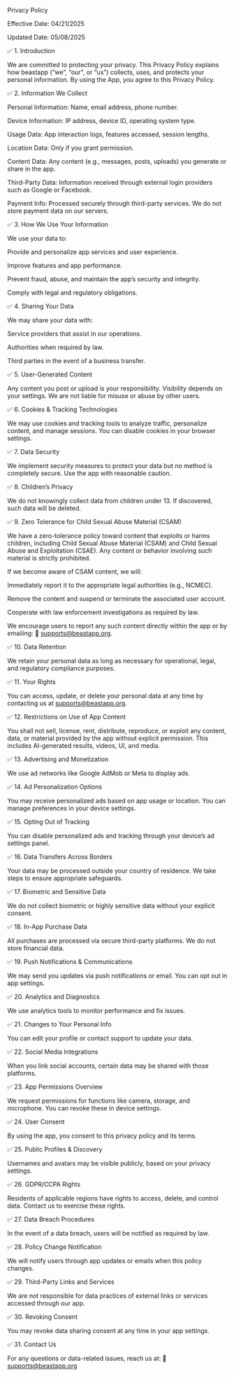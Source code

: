 Privacy Policy

Effective Date: 04/21/2025

Updated Date: 05/08/2025

✅ 1. Introduction

We are committed to protecting your privacy. This Privacy Policy explains how beastapp (“we”, “our”, or “us”) collects, uses, and protects your personal information. By using the App, you agree to this Privacy Policy.

✅ 2. Information We Collect

Personal Information: Name, email address, phone number.

Device Information: IP address, device ID, operating system type.

Usage Data: App interaction logs, features accessed, session lengths.

Location Data: Only if you grant permission.

Content Data: Any content (e.g., messages, posts, uploads) you generate or share in the app.

Third-Party Data: Information received through external login providers such as Google or Facebook.

Payment Info: Processed securely through third-party services. We do not store payment data on our servers.

✅ 3. How We Use Your Information

We use your data to:

Provide and personalize app services and user experience.

Improve features and app performance.

Prevent fraud, abuse, and maintain the app’s security and integrity.

Comply with legal and regulatory obligations.

✅ 4. Sharing Your Data

We may share your data with:

Service providers that assist in our operations.

Authorities when required by law.

Third parties in the event of a business transfer.

✅ 5. User-Generated Content

Any content you post or upload is your responsibility. Visibility depends on your settings. We are not liable for misuse or abuse by other users.

✅ 6. Cookies & Tracking Technologies

We may use cookies and tracking tools to analyze traffic, personalize content, and manage sessions. You can disable cookies in your browser settings.

✅ 7. Data Security

We implement security measures to protect your data but no method is completely secure. Use the app with reasonable caution.

✅ 8. Children’s Privacy

We do not knowingly collect data from children under 13. If discovered, such data will be deleted.

✅ 9. Zero Tolerance for Child Sexual Abuse Material (CSAM)

We have a zero-tolerance policy toward content that exploits or harms children, including Child Sexual Abuse Material (CSAM) and Child Sexual Abuse and Exploitation (CSAE). Any content or behavior involving such material is strictly prohibited.

If we become aware of CSAM content, we will:

Immediately report it to the appropriate legal authorities (e.g., NCMEC).

Remove the content and suspend or terminate the associated user account.

Cooperate with law enforcement investigations as required by law.

We encourage users to report any such content directly within the app or by emailing: 📧 [supports@beastapp.org](mailto:supports@beastapp.org).

✅ 10. Data Retention

We retain your personal data as long as necessary for operational, legal, and regulatory compliance purposes.

✅ 11. Your Rights

You can access, update, or delete your personal data at any time by contacting us at [supports@beastapp.org](mailto:supports@beastapp.org).

✅ 12. Restrictions on Use of App Content

You shall not sell, license, rent, distribute, reproduce, or exploit any content, data, or material provided by the app without explicit permission. This includes AI-generated results, videos, UI, and media.

✅ 13. Advertising and Monetization

We use ad networks like Google AdMob or Meta to display ads.

✅ 14. Ad Personalization Options

You may receive personalized ads based on app usage or location. You can manage preferences in your device settings.

✅ 15. Opting Out of Tracking

You can disable personalized ads and tracking through your device’s ad settings panel.

✅ 16. Data Transfers Across Borders

Your data may be processed outside your country of residence. We take steps to ensure appropriate safeguards.

✅ 17. Biometric and Sensitive Data

We do not collect biometric or highly sensitive data without your explicit consent.

✅ 18. In-App Purchase Data

All purchases are processed via secure third-party platforms. We do not store financial data.

✅ 19. Push Notifications & Communications

We may send you updates via push notifications or email. You can opt out in app settings.

✅ 20. Analytics and Diagnostics

We use analytics tools to monitor performance and fix issues.

✅ 21. Changes to Your Personal Info

You can edit your profile or contact support to update your data.

✅ 22. Social Media Integrations

When you link social accounts, certain data may be shared with those platforms.

✅ 23. App Permissions Overview

We request permissions for functions like camera, storage, and microphone. You can revoke these in device settings.

✅ 24. User Consent

By using the app, you consent to this privacy policy and its terms.

✅ 25. Public Profiles & Discovery

Usernames and avatars may be visible publicly, based on your privacy settings.

✅ 26. GDPR/CCPA Rights

Residents of applicable regions have rights to access, delete, and control data. Contact us to exercise these rights.

✅ 27. Data Breach Procedures

In the event of a data breach, users will be notified as required by law.

✅ 28. Policy Change Notification

We will notify users through app updates or emails when this policy changes.

✅ 29. Third-Party Links and Services

We are not responsible for data practices of external links or services accessed through our app.

✅ 30. Revoking Consent

You may revoke data sharing consent at any time in your app settings.

✅ 31. Contact Us

For any questions or data-related issues, reach us at: 📧 [supports@beastapp.org](mailto:supports@beastapp.org)
